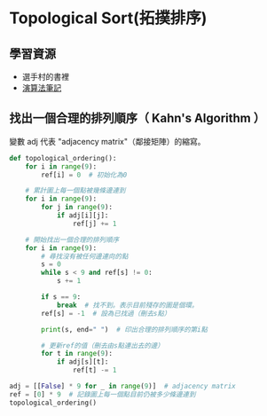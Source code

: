 # Topological Sort(拓撲排序)

## 學習資源
- 選手村的書裡
- [演算法筆記](https://web.ntnu.edu.tw/~algo/DirectedAcyclicGraph.html)

## 找出一個合理的排列順序（ Kahn's Algorithm ）
變數 adj 代表 "adjacency matrix"（鄰接矩陣）的縮寫。
```python
def topological_ordering():
    for i in range(9):
        ref[i] = 0  # 初始化為0

    # 累計圖上每一個點被幾條邊連到
    for i in range(9):
        for j in range(9):
            if adj[i][j]:
                ref[j] += 1

    # 開始找出一個合理的排列順序
    for i in range(9):
        # 尋找沒有被任何邊連向的點
        s = 0
        while s < 9 and ref[s] != 0:
            s += 1

        if s == 9:
            break  # 找不到。表示目前殘存的圖是個環。
        ref[s] = -1  # 設為已找過（刪去s點）

        print(s, end=" ")  # 印出合理的排列順序的第i點

        # 更新ref的值（刪去由s點連出去的邊）
        for t in range(9):
            if adj[s][t]:
                ref[t] -= 1

adj = [[False] * 9 for _ in range(9)]  # adjacency matrix
ref = [0] * 9  # 記錄圖上每一個點目前仍被多少條邊連到
topological_ordering()
```